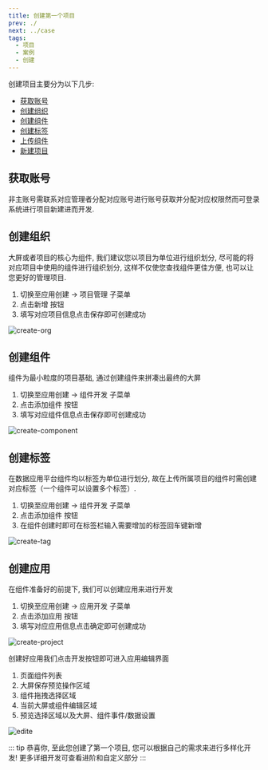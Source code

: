 ```yaml
---
title: 创建第一个项目
prev: ./
next: ../case
tags:
  - 项目
  - 案例
  - 创建
---
```


创建项目主要分为以下几步:

- [获取账号](#获取账号)
- [创建组织](#创建组织)
- [创建组件](#创建组件)
- [创建标签](#创建标签)
- [上传组件](#上传组件)
- [新建项目](#新建项目)

## 获取账号

非主账号需联系对应管理者分配对应账号进行账号获取并分配对应权限然而可登录系统进行项目新建进而开发.

## 创建组织

大屏或者项目的核心为组件, 我们建议您以项目为单位进行组织划分, 尽可能的将对应项目中使用的组件进行组织划分, 这样不仅使您查找组件更佳方便, 也可以让您更好的管理项目.

1. 切换至应用创建 -> 项目管理 子菜单
2. 点击新增 按钮
3. 填写对应项目信息点击保存即可创建成功

![create-org](/images/flyfish/create-project/create-org.png)

## 创建组件

组件为最小粒度的项目基础, 通过创建组件来拼凑出最终的大屏

1. 切换至应用创建 -> 组件开发 子菜单
2. 点击添加组件 按钮
3. 填写对应组件信息点击保存即可创建成功

![create-component](/images/flyfish/create-project/create-component.png)

## 创建标签

在数据应用平台组件均以标签为单位进行划分, 故在上传所属项目的组件时需创建对应标签（一个组件可以设置多个标签）.

1. 切换至应用创建 -> 组件开发 子菜单
2. 点击添加组件 按钮
3. 在组件创建时即可在标签栏输入需要增加的标签回车键新增

![create-tag](/images/flyfish/create-project/create-tag.png)

<!-- ## 上传组件

在组件开发平台导出的组件需在数据应用平台进行上传才可在项目中使用.

1. 进入可视化组件 -> 可视化组件列表 子菜单
2. 点击添加组件
3. 选择上一步创建标签并将第三步导出的组件上传点击保存即可创建成功

![upload-component](/images/flyfish/create-project/upload-component.png) -->

## 创建应用

在组件准备好的前提下, 我们可以创建应用来进行开发

1. 切换至应用创建 -> 应用开发 子菜单
2. 点击添加应用 按钮
3. 填写对应应用信息点击确定即可创建成功

![create-project](/images/flyfish/create-project/create-project.png)

创建好应用我们点击开发按钮即可进入应用编辑界面

1. 页面组件列表
2. 大屏保存预览操作区域
3. 组件拖拽选择区域
4. 当前大屏或组件编辑区域
5. 预览选择区域以及大屏、组件事件/数据设置

![edite](/images/flyfish/getting-started/edite-page.png)

::: tip
恭喜你, 至此您创建了第一个项目, 您可以根据自己的需求来进行多样化开发! 更多详细开发可查看进阶和自定义部分
:::
